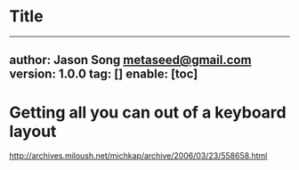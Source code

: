 # Title
---
author: Jason Song <metaseed@gmail.com>
version: 1.0.0
tag: []
enable: [toc]
---
# Getting all you can out of a keyboard layout

http://archives.miloush.net/michkap/archive/2006/03/23/558658.html
